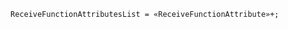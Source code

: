 <!-- This file is generated automatically by infrastructure scripts. Please don't edit by hand. -->

```{ .ebnf .slang-ebnf #ReceiveFunctionAttributesList }
ReceiveFunctionAttributesList = «ReceiveFunctionAttribute»+;
```
